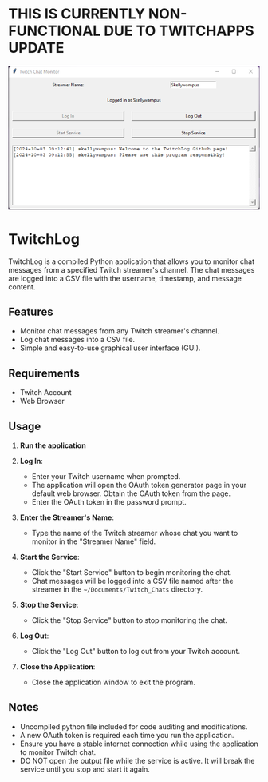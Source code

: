 # THIS IS CURRENTLY NON-FUNCTIONAL DUE TO TWITCHAPPS UPDATE

![Screenshot](https://github.com/skellywampus/TwitchLog/blob/main/twitchLogScreenshot.png "Screenshot")

# TwitchLog

TwitchLog is a compiled Python application that allows you to monitor chat messages from a specified Twitch streamer's channel. The chat messages are logged into a CSV file with the username, timestamp, and message content.

## Features

- Monitor chat messages from any Twitch streamer's channel.
- Log chat messages into a CSV file.
- Simple and easy-to-use graphical user interface (GUI).

## Requirements

- Twitch Account
- Web Browser

## Usage

1. **Run the application**
	
2. **Log In**:
    - Enter your Twitch username when prompted.
    - The application will open the OAuth token generator page in your default web browser. Obtain the OAuth token from the page.
    - Enter the OAuth token in the password prompt.

3. **Enter the Streamer's Name**:
    - Type the name of the Twitch streamer whose chat you want to monitor in the "Streamer Name" field.

4. **Start the Service**:
    - Click the "Start Service" button to begin monitoring the chat.
    - Chat messages will be logged into a CSV file named after the streamer in the `~/Documents/Twitch_Chats` directory.

5. **Stop the Service**:
    - Click the "Stop Service" button to stop monitoring the chat.

6. **Log Out**:
    - Click the "Log Out" button to log out from your Twitch account.

7. **Close the Application**:
    - Close the application window to exit the program.

## Notes
    
- Uncompiled python file included for code auditing and modifications.
- A new OAuth token is required each time you run the application.
- Ensure you have a stable internet connection while using the application to monitor Twitch chat.
- DO NOT open the output file while the service is active. It will break the service until you stop and start it again.
